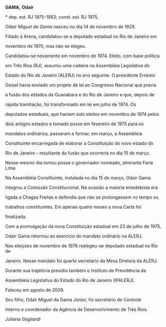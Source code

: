 **GAMA,** **Odair**



\* dep. est. RJ 1975-1983; const. est. RJ 1975.



*Odair Miguel da Gama* nasceu no dia 14 de novembro de 1929.



Filiado à Arena, candidatou-se a deputado estadual no Rio de Janeiro em

novembro de 1970, mas não se elegeu.



Candidatou-se novamente em novembro de 1974. Eleito, com base política

em Três Rios (RJ), assumiu uma cadeira na Assembleia Legislativa do

Estado do Rio de Janeiro (ALERJ) no ano seguinte. O presidente Ernesto

Geisel havia enviado um projeto de lei ao Congresso Nacional que previa

a fusão dos estados da Guanabara e do Rio de Janeiro e que, depois de

rápida tramitação, foi transformado em lei em julho de 1974. Os

deputados estaduais, que haviam sido eleitos em novembro de 1974 pelos

dois antigos estados e tomado posse em fevereiro de 1975 para os

mandatos ordinários, passaram a formar, em março, a Assembleia

Constituinte encarregada de elaborar a Constituição do novo estado do

Rio de Janeiro – resultante da fusão que ocorreria no dia 15 de março.

Nesse mesmo dia tomou posse o governador nomeado, almirante Faria Lima.



Na Assembleia Constituinte, instalada no dia 15 de março, Odair Gama

integrou a Comissão Constitucional. Na ocasião a maioria emedebista era

ligada a Chagas Freitas e defendia que não se prolongassem no tempo os

trabalhos constituintes. Em apenas quatro meses a nova Carta foi

finalizada.



Com a promulgação da nova Constituição estadual em 23 de julho de 1975,

Odair Gama retornou ao exercício do mandato ordinário na ALERJ.



Nas eleições de novembro de 1978 reelegeu-se deputado estadual no Rio de

Janeiro. Nesse mandato foi quarto secretário da Mesa Diretora da ALERJ.



Durante sua trajetória presidiu também o Instituto de Previdência da

Assembleia Legislativa do Estado do Rio de Janeiro (IPALERJ).



Faleceu em agosto de 2009.



Seu filho, Odair Miguel da Gama Júnior, foi secretário de Controle

Interno e coordenador da Agência de Desenvolvimento de Três Rios.



*Juliana Gagliardi*



